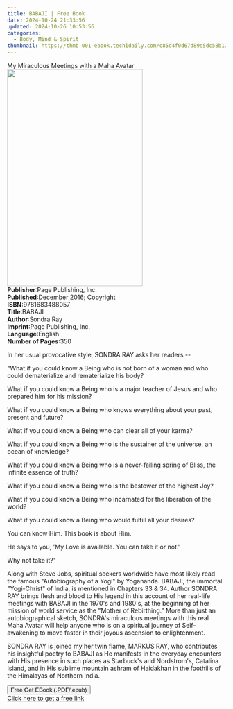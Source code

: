 ```yaml
---
title: BABAJI | Free Book
date: 2024-10-24 21:33:56
updated: 2024-10-26 10:53:56
categories:
  - Body, Mind & Spirit
thumbnail: https://thmb-001-ebook.techidaily.com/c85d4f0d67d89e5dc58b126f37f152dfefd13780ace83e61aef65383c737e790.jpg
---
```

<main id="book-container">
  <div class="flex flex-col">
    <div class="book-brief flex-1 py-6 px-4 sm:p-6 md:py-10 md:px-8">
      <!-- brief-->
      <div class="book-brief-main">
        My Miraculous Meetings with a Maha Avatar
      </div>
    </div>
    <div
      class="book-meta-info flex-1 grid gap-4 col-start-1 col-end-3 row-start-1 sm:mb-6 sm:grid-cols-4 lg:gap-6 lg:col-start-2 lg:row-end-6 lg:row-span-6 lg:mb-0"
    >
      <div
        class="book-meta-info-left place-content-center mt-4 p-4 text-sm leading-6 col-start-2 col-span-2 dark:text-slate-400"
      >
        <img
          class="w-full h-500 object-cover rounded-lg sm:h-255 sm:col-span-2 lg:col-span-full"
          src="https://img-001-ebook.techidaily.com/5ebafeec7efd9999ea95c41d657a7bfe89199ad9b751a3d55fc00f69a1b5a146.jpg"
          alt=""
          width="312"
          height="500"
        />
      </div>
      <div
        class="book-meta-info-right mt-2 col-start-1 row-start-2 col-span-3 self-center"
      >
        <!-- meta data  -->
        <div class="flex flex-col px-4 md:px-8">
          <div class="flex-1">
            <strong>Publisher</strong>:<span class="px-2"
              >Page Publishing, Inc.</span
            >
          </div>
          <div class="flex-1">
            <strong>Published</strong>:<span class="px-2"
              >December 2016; Copyright</span
            >
          </div>
          <div class="flex-1">
            <strong>ISBN</strong>:<span class="px-2">9781683488057</span>
          </div>
          <div class="flex-1">
            <strong>Title</strong>:<span class="px-2">BABAJI</span>
          </div>
          <div class="flex-1">
            <strong>Author</strong>:<span class="px-2">Sondra Ray</span>
          </div>
          <div class="flex-1">
            <strong>Imprint</strong>:<span class="px-2"
              >Page Publishing, Inc.</span
            >
          </div>
          <div class="flex-1">
            <strong>Language</strong>:<span class="px-2">English</span>
          </div>
          <div class="flex-1">
            <strong>Number of Pages</strong>:<span class="px-2">350</span>
          </div>
        </div>
      </div>
    </div>
    <div class="book-description flex-1 py-6 px-4 sm:p-6 md:py-10 md:px-8">
      <div class="book-description-main">
        <div accordion-content="" id="description">
          <p>In her usual provocative style, SONDRA RAY asks her readers --</p>
          <p></p>
          <p></p>
          <p></p>
          <p>
            "What if you could know a Being who is not born of a woman and who
            could dematerialize and rematerialize his body?
          </p>
          <p></p>
          <p>
            What if you could know a Being who is a major teacher of Jesus and
            who prepared him for his mission?
          </p>
          <p></p>
          <p>
            What if you could know a Being who knows everything about your past,
            present and future?
          </p>
          <p></p>
          <p>What if you could know a Being who can clear all of your karma?</p>
          <p></p>
          <p>
            What if you could know a Being who is the sustainer of the universe,
            an ocean of knowledge?
          </p>
          <p></p>
          <p>
            What if you could know a Being who is a never-failing spring of
            Bliss, the infinite essence of truth?
          </p>
          <p></p>
          <p>
            What if you could know a Being who is the bestower of the highest
            Joy?
          </p>
          <p></p>
          <p>
            What if you could know a Being who incarnated for the liberation of
            the world?
          </p>
          <p></p>
          <p>
            What if you could know a Being who would fulfill all your desires?
          </p>
          <p></p>
          <p></p>
          <p></p>
          <p>You can know Him. This book is about Him.</p>
          <p></p>
          <p>He says to you, 'My Love is available. You can take it or not.'</p>
          <p></p>
          <p>Why not take it?"</p>
          <p></p>
          <p></p>
          <p></p>
          <p></p>
          <p></p>
          <p>
            Along with Steve Jobs, spiritual seekers worldwide have most likely
            read the famous "Autobiography of a Yogi" by Yogananda. BABAJI, the
            immortal "Yogi-Christ" of India, is mentioned in Chapters 33 &amp;
            34. Author SONDRA RAY brings flesh and blood to His legend in this
            account of her real-life meetings with BABAJI in the 1970's and
            1980's, at the beginning of her mission of world service as the
            "Mother of Rebirthing." More than just an autobiographical sketch,
            SONDRA's miraculous meetings with this real Maha Avatar will help
            anyone who is on a spiritual journey of Self-awakening to move
            faster in their joyous ascension to enlightenment.
          </p>
          <p></p>
          <p></p>
          <p></p>
          <p>
            SONDRA RAY is joined my her twin flame, MARKUS RAY, who contributes
            his insightful poetry to BABAJI as He manifests in the everyday
            encounters with His presence in such places as Starbuck's and
            Nordstrom's, Catalina Island, and in HIs sublime mountain ashram of
            Haidakhan in the foothills of the Himalayas of Northern India.
          </p>
        </div>
        <div class="accordion-fader"></div>
      </div>
    </div>
    <div class="book-excerpts flex-1 py-6 px-4 sm:p-6 md:py-10 md:px-8"></div>
    <div
      class="book-about-author flex-1 py-6 px-4 sm:p-6 md:py-10 md:px-8"
    ></div>
    <div class="book-free-get flex-1 py-6 px-4 sm:p-6 md:py-10 md:px-8">
      <button
        id="btn-free-get"
        class="bg-blue-500 hover:bg-blue-700 text-white font-bold py-2 px-4 rounded"
      >
        Free Get EBook (.PDF/.epub)
      </button>
      <div id="countdown-display" class="px-2 text-lg mt-2"></div>
      <a
        id="free-link"
        class="hidden bg-blue-500 hover:bg-blue-700 text-white font-bold py-2 px-4 rounded"
        href="https://www.ebooks.com/en-us/book/210428922/babaji/sondra-ray/"
        target="_blank"
        >Click here to get a free link</a
      >
    </div>
    <script>
      let countdownTime = 0;
      let countdownInterval = null;
      document
        .getElementById('btn-free-get')
        .addEventListener('click', startCountdown);
      function startCountdown() {
        countdownTime = new Date().getTime() + 60000 * 3;
        countdownInterval = setInterval(updateCountdown, 1000);
        document.getElementById('btn-free-get').disabled = true;
        document
          .getElementById('btn-free-get')
          .classList.add('bg-gray-500', 'cursor-not-allowed');
      }
      function updateCountdown() {
        let currentTime = new Date().getTime();
        let timeLeft = countdownTime - currentTime;
        let secondsLeft = Math.floor(timeLeft / 1000);
        document.getElementById('countdown-display').innerHTML =
          `Remaining time: ${secondsLeft} seconds.`;
        if (secondsLeft <= 0) {
          clearInterval(countdownInterval);
          document.getElementById('btn-free-get').classList.add('hidden');
          document.getElementById('free-link').classList.remove('hidden');
          document.getElementById('countdown-display').innerHTML = '';
        }
      }
    </script>
  </div>
</main>
